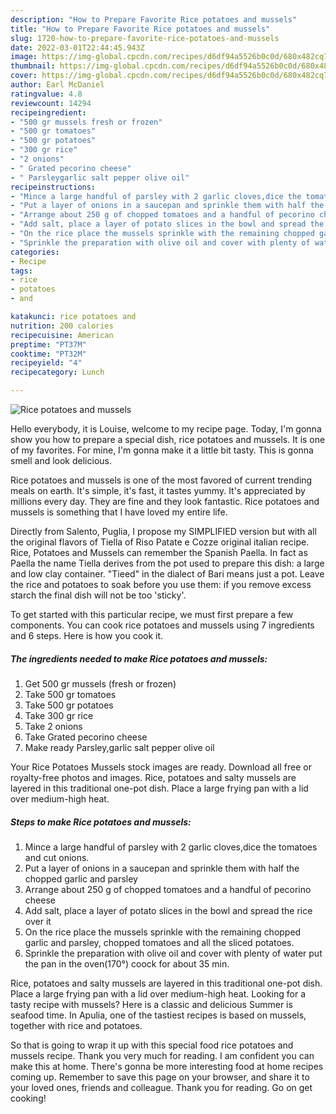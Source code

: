```yaml
---
description: "How to Prepare Favorite Rice potatoes and mussels"
title: "How to Prepare Favorite Rice potatoes and mussels"
slug: 1720-how-to-prepare-favorite-rice-potatoes-and-mussels
date: 2022-03-01T22:44:45.943Z
image: https://img-global.cpcdn.com/recipes/d6df94a5526b0c0d/680x482cq70/rice-potatoes-and-mussels-recipe-main-photo.jpg
thumbnail: https://img-global.cpcdn.com/recipes/d6df94a5526b0c0d/680x482cq70/rice-potatoes-and-mussels-recipe-main-photo.jpg
cover: https://img-global.cpcdn.com/recipes/d6df94a5526b0c0d/680x482cq70/rice-potatoes-and-mussels-recipe-main-photo.jpg
author: Earl McDaniel
ratingvalue: 4.8
reviewcount: 14294
recipeingredient:
- "500 gr mussels fresh or frozen"
- "500 gr tomatoes"
- "500 gr potatoes"
- "300 gr rice"
- "2 onions"
- " Grated pecorino cheese"
- " Parsleygarlic salt pepper olive oil"
recipeinstructions:
- "Mince a large handful of parsley with 2 garlic cloves,dice the tomatoes and cut onions."
- "Put a layer of onions in a saucepan and sprinkle them with half the chopped garlic and parsley"
- "Arrange about 250 g of chopped tomatoes and a handful of pecorino cheese"
- "Add salt, place a layer of potato slices in the bowl and spread the rice over it"
- "On the rice place the mussels sprinkle with the remaining chopped garlic and parsley, chopped tomatoes and all the sliced ​​potatoes."
- "Sprinkle the preparation with olive oil and cover with plenty of water put the pan in the oven(170°) coock for about 35 min."
categories:
- Recipe
tags:
- rice
- potatoes
- and

katakunci: rice potatoes and 
nutrition: 200 calories
recipecuisine: American
preptime: "PT37M"
cooktime: "PT32M"
recipeyield: "4"
recipecategory: Lunch

---
```



![Rice potatoes and mussels](https://img-global.cpcdn.com/recipes/d6df94a5526b0c0d/680x482cq70/rice-potatoes-and-mussels-recipe-main-photo.jpg)

Hello everybody, it is Louise, welcome to my recipe page. Today, I'm gonna show you how to prepare a special dish, rice potatoes and mussels. It is one of my favorites. For mine, I'm gonna make it a little bit tasty. This is gonna smell and look delicious.

Rice potatoes and mussels is one of the most favored of current trending meals on earth. It's simple, it's fast, it tastes yummy. It's appreciated by millions every day. They are fine and they look fantastic. Rice potatoes and mussels is something that I have loved my entire life.

Directly from Salento, Puglia, I propose my SIMPLIFIED version but with all the original flavors of Tiella of Riso Patate e Cozze original italian recipe. Rice, Potatoes and Mussels can remember the Spanish Paella. In fact as Paella the name Tiella derives from the pot used to prepare this dish: a large and low clay container. &#34;Tieed&#34; in the dialect of Bari means just a pot. Leave the rice and potatoes to soak before you use them: if you remove excess starch the final dish will not be too &#39;sticky&#39;.


To get started with this particular recipe, we must first prepare a few components. You can cook rice potatoes and mussels using 7 ingredients and 6 steps. Here is how you cook it.

<!--inarticleads1-->

##### The ingredients needed to make Rice potatoes and mussels:

1. Get 500 gr mussels (fresh or frozen)
1. Take 500 gr tomatoes
1. Take 500 gr potatoes
1. Take 300 gr rice
1. Take 2 onions
1. Take  Grated pecorino cheese
1. Make ready  Parsley,garlic salt pepper olive oil


Your Rice Potatoes Mussels stock images are ready. Download all free or royalty-free photos and images. Rice, potatoes and salty mussels are layered in this traditional one-pot dish. Place a large frying pan with a lid over medium-high heat. 

<!--inarticleads2-->

##### Steps to make Rice potatoes and mussels:

1. Mince a large handful of parsley with 2 garlic cloves,dice the tomatoes and cut onions.
1. Put a layer of onions in a saucepan and sprinkle them with half the chopped garlic and parsley
1. Arrange about 250 g of chopped tomatoes and a handful of pecorino cheese
1. Add salt, place a layer of potato slices in the bowl and spread the rice over it
1. On the rice place the mussels sprinkle with the remaining chopped garlic and parsley, chopped tomatoes and all the sliced ​​potatoes.
1. Sprinkle the preparation with olive oil and cover with plenty of water put the pan in the oven(170°) coock for about 35 min.


Rice, potatoes and salty mussels are layered in this traditional one-pot dish. Place a large frying pan with a lid over medium-high heat. Looking for a tasty recipe with mussels? Here is a classic and delicious Summer is seafood time. In Apulia, one of the tastiest recipes is based on mussels, together with rice and potatoes. 

So that is going to wrap it up with this special food rice potatoes and mussels recipe. Thank you very much for reading. I am confident you can make this at home. There's gonna be more interesting food at home recipes coming up. Remember to save this page on your browser, and share it to your loved ones, friends and colleague. Thank you for reading. Go on get cooking!
